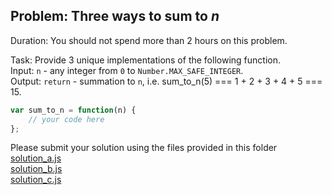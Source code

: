 ## Problem: Three ways to sum to _n_ ##
Duration: You should not spend more than 2 hours on this problem.  

Task: Provide 3 unique implementations of the following function.  
Input: `n` - any integer from `0` to `Number.MAX_SAFE_INTEGER`.  
Output: `return` - summation to `n`, i.e. sum_to_n(5) === 1 + 2 + 3 + 4 + 5 === 15.  
```javascript
var sum_to_n = function(n) {
    // your code here
};
```

Please submit your solution using the files provided in this folder  
[solution_a.js](./solution_a.js)  
[solution_b.js](./solution_b.js)  
[solution_c.js](./solution_c.js)  